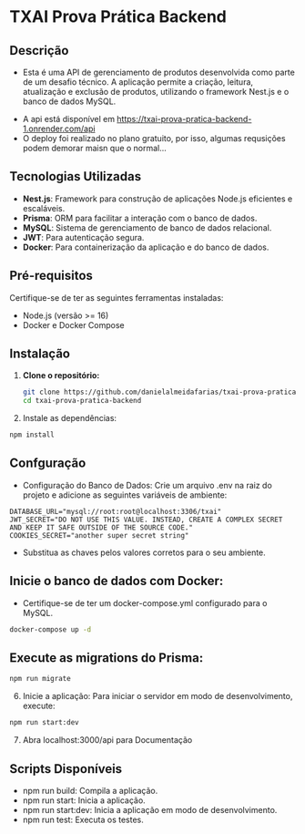 # TXAI Prova Prática Backend
## Descrição
- Esta é uma API de gerenciamento de produtos desenvolvida como parte de um desafio técnico. A aplicação permite a criação, leitura, atualização e exclusão de produtos, utilizando o framework Nest.js e o banco de dados MySQL.
* A api está disponível em https://txai-prova-pratica-backend-1.onrender.com/api
* O deploy foi realizado no plano gratuito, por isso, algumas requsições podem demorar maisn que o normal...

## Tecnologias Utilizadas
- **Nest.js**: Framework para construção de aplicações Node.js eficientes e escaláveis.
- **Prisma**: ORM para facilitar a interação com o banco de dados.
- **MySQL**: Sistema de gerenciamento de banco de dados relacional.
- **JWT**: Para autenticação segura.
- **Docker**: Para containerização da aplicação e do banco de dados.

## Pré-requisitos
Certifique-se de ter as seguintes ferramentas instaladas:
- Node.js (versão >= 16)
- Docker e Docker Compose

## Instalação

1. **Clone o repositório:**
   ```bash
   git clone https://github.com/danielalmeidafarias/txai-prova-pratica-backend.git
   cd txai-prova-pratica-backend
   ```
2. Instale as dependências:

```bash
npm install
```

## Confguração
- Configuração do Banco de Dados: Crie um arquivo .env na raiz do projeto e adicione as seguintes variáveis de ambiente:

```env
DATABASE_URL="mysql://root:root@localhost:3306/txai"
JWT_SECRET="DO NOT USE THIS VALUE. INSTEAD, CREATE A COMPLEX SECRET AND KEEP IT SAFE OUTSIDE OF THE SOURCE CODE."
COOKIES_SECRET="another super secret string"
```
* Substitua as chaves pelos valores corretos para o seu ambiente.

## Inicie o banco de dados com Docker:
* Certifique-se de ter um docker-compose.yml configurado para o MySQL.
```bash
docker-compose up -d
```

## Execute as migrations do Prisma:
```bash
npm run migrate
```

6. Inicie a aplicação: Para iniciar o servidor em modo de desenvolvimento, execute:
```bash
npm run start:dev
```

7. Abra localhost:3000/api para Documentação

## Scripts Disponíveis
- npm run build: Compila a aplicação.
- npm run start: Inicia a aplicação.
- npm run start:dev: Inicia a aplicação em modo de desenvolvimento.
- npm run test: Executa os testes.
